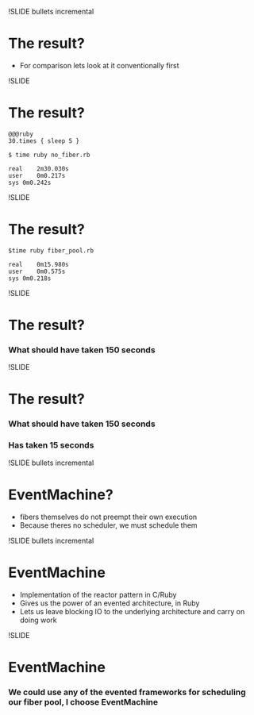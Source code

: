 !SLIDE bullets incremental
# The result?
 * For comparison lets look at it conventionally first
 
!SLIDE
# The result?
    @@@ruby
    30.times { sleep 5 }
   
    $ time ruby no_fiber.rb

    real	2m30.030s
    user	0m0.217s
    sys	0m0.242s
    
!SLIDE
# The result?
    $time ruby fiber_pool.rb 

    real	0m15.980s
    user	0m0.575s
    sys	0m0.218s
    
!SLIDE
# The result?
### What should have taken 150 seconds

!SLIDE
# The result?
### What should have taken 150 seconds
### Has taken 15 seconds

!SLIDE bullets incremental
# EventMachine? #
 * fibers themselves do not preempt their own execution
 * Because theres no scheduler, we must schedule them

!SLIDE bullets incremental
# EventMachine #
 * Implementation of the reactor pattern in C/Ruby
 * Gives us the power of an evented architecture, in Ruby
 * Lets us leave blocking IO to the underlying architecture and carry on doing work

!SLIDE
# EventMachine #
### We could use any of the evented frameworks for scheduling our fiber pool, I choose EventMachine
 

